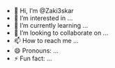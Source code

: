 - 👋 Hi, I’m @Zaki3skar
- 👀 I’m interested in ...
- 🌱 I’m currently learning ...
- 💞️ I’m looking to collaborate on ...
- 📫 How to reach me ...
- 😄 Pronouns: ...
- ⚡ Fun fact: ...

<!---
Zaki3skar/Zaki3skar is a ✨ special ✨ repository because its `README.md` (this file) appears on your GitHub profile.
You can click the Preview link to take a look at your changes.
--->
